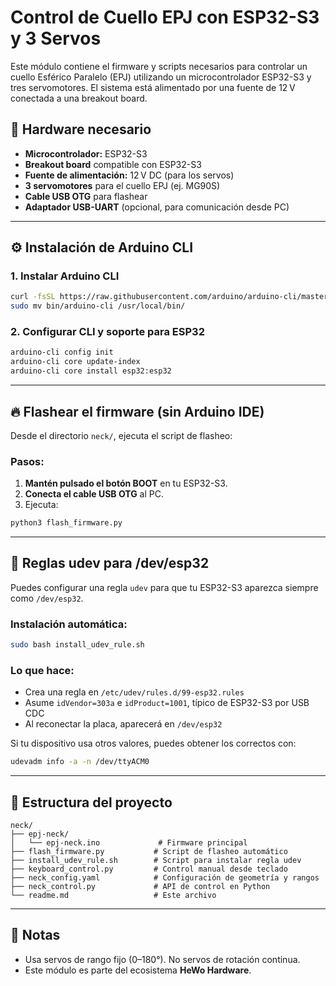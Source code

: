 # Control de Cuello EPJ con ESP32-S3 y 3 Servos

Este módulo contiene el firmware y scripts necesarios para controlar un cuello Esférico Paralelo (EPJ) utilizando un microcontrolador ESP32-S3 y tres servomotores. El sistema está alimentado por una fuente de 12 V conectada a una breakout board.

## 🧰 Hardware necesario

- **Microcontrolador:** ESP32-S3  
- **Breakout board** compatible con ESP32-S3  
- **Fuente de alimentación:** 12 V DC (para los servos)  
- **3 servomotores** para el cuello EPJ (ej. MG90S)  
- **Cable USB OTG** para flashear  
- **Adaptador USB-UART** (opcional, para comunicación desde PC)  

---

## ⚙️ Instalación de Arduino CLI

### 1. Instalar Arduino CLI

```bash
curl -fsSL https://raw.githubusercontent.com/arduino/arduino-cli/master/install.sh | sh
sudo mv bin/arduino-cli /usr/local/bin/
````

### 2. Configurar CLI y soporte para ESP32

```bash
arduino-cli config init
arduino-cli core update-index
arduino-cli core install esp32:esp32
```

---

## 🔥 Flashear el firmware (sin Arduino IDE)

Desde el directorio `neck/`, ejecuta el script de flasheo:

### Pasos:

1. **Mantén pulsado el botón BOOT** en tu ESP32-S3.
2. **Conecta el cable USB OTG** al PC.
3. Ejecuta:

```bash
python3 flash_firmware.py
```

---

## 📎 Reglas udev para /dev/esp32

Puedes configurar una regla `udev` para que tu ESP32-S3 aparezca siempre como `/dev/esp32`.

### Instalación automática:

```bash
sudo bash install_udev_rule.sh
```

### Lo que hace:

* Crea una regla en `/etc/udev/rules.d/99-esp32.rules`
* Asume `idVendor=303a` e `idProduct=1001`, típico de ESP32-S3 por USB CDC
* Al reconectar la placa, aparecerá en `/dev/esp32`

Si tu dispositivo usa otros valores, puedes obtener los correctos con:

```bash
udevadm info -a -n /dev/ttyACM0
```

---

## 📁 Estructura del proyecto

```
neck/
├── epj-neck/
│   └── epj-neck.ino             # Firmware principal
├── flash_firmware.py           # Script de flasheo automático
├── install_udev_rule.sh        # Script para instalar regla udev
├── keyboard_control.py         # Control manual desde teclado
├── neck_config.yaml            # Configuración de geometría y rangos
├── neck_control.py             # API de control en Python
└── readme.md                   # Este archivo
```

---

## 🧠 Notas

* Usa servos de rango fijo (0–180°). No servos de rotación continua.
* Este módulo es parte del ecosistema **HeWo Hardware**.
